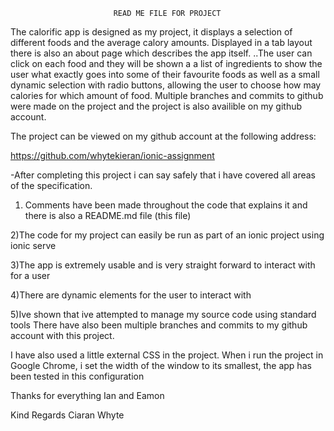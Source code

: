 
                           READ ME FILE FOR PROJECT

  The calorific app is designed as my project, it displays a selection of 
different foods and the average calory amounts. Displayed in a tab layout there
is also an about page which describes the app itself. ..The user can click on
each food and they will be shown a a list of ingredients to show the user what exactly goes into some of their favourite foods as well as a small dynamic selection with radio buttons, allowing the user to choose how may calories for which amount of food. Multiple branches and commits to github were made on the project and the project is also availible on my github account. 

The project can be viewed on my github account at the following address:

 https://github.com/whytekieran/ionic-assignment


-After completing this project i can say safely that i have covered all areas of the specification.

1) Comments have been made throughout the code that explains it and there is also a README.md file (this file) 

2)The code for my project can easily be run as part of an ionic project using ionic serve

3)The app is extremely usable and is very straight forward to interact with for a user

4)There are dynamic elements for the user to interact with

5)Ive shown that ive attempted to manage my source code using standard tools
There have also been multiple branches and commits to my github account with this project.

I have also used a little external CSS in the project. When i run the project in Google Chrome, i set the width of the window to its smallest, the app has been tested in this configuration

Thanks for everything Ian and Eamon

Kind Regards
Ciaran Whyte


